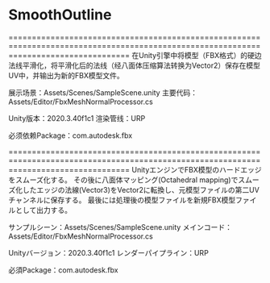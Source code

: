 # SmoothOutline
======================================================================================================================================
在Unity引擎中将模型（FBX格式）的硬边法线平滑化，将平滑化后的法线（经八面体压缩算法转换为Vector2）保存在模型UV中，并输出为新的FBX模型文件。

展示场景：Assets/Scenes/SampleScene.unity
主要代码：Assets/Editor/FbxMeshNormalProcessor.cs

Unity版本：2020.3.40f1c1
渲染管线：URP

必须依赖Package：com.autodesk.fbx

======================================================================================================================================
UnityエンジンでFBX模型のハードエッジをスムーズ化する。
その後に八面体マッピング(Octahedral mapping)でスムーズ化したエッジの法線(Vector3)をVector2に転換し、元模型ファイルの第二UVチャンネルに保存する。
最後には処理後の模型ファイルを新規FBX模型ファイルとして出力する。

サンプルシーン：Assets/Scenes/SampleScene.unity
メインコード：Assets/Editor/FbxMeshNormalProcessor.cs

Unityバージョン：2020.3.40f1c1
レンダーパイプライン：URP

必須Package：com.autodesk.fbx
